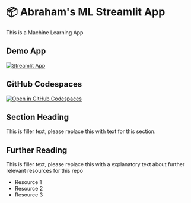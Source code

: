 # 📦 Abraham's ML Streamlit App

This is a Machine Learning App

## Demo App

[![Streamlit App](https://static.streamlit.io/badges/streamlit_badge_black_white.svg)](https://AB-Streamlit-One.streamlit.app/)

## GitHub Codespaces

[![Open in GitHub Codespaces](https://github.com/codespaces/badge.svg)](https://codespaces.new/streamlit/app-starter-kit?quickstart=1)

## Section Heading

This is filler text, please replace this with text for this section.

## Further Reading

This is filler text, please replace this with a explanatory text about further relevant resources for this repo
- Resource 1
- Resource 2
- Resource 3
